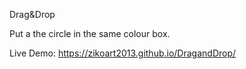 Drag&Drop

Put a the circle in the same colour box.

Live Demo: https://zikoart2013.github.io/DragandDrop/